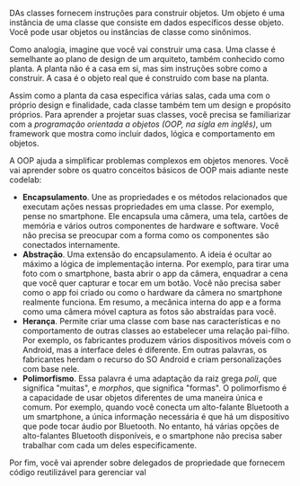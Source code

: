 DAs classes fornecem instruções para construir objetos. Um objeto é uma instância de uma classe que consiste em dados específicos desse objeto. Você pode usar objetos ou instâncias de classe como sinônimos.

Como analogia, imagine que você vai construir uma casa. Uma classe é semelhante ao plano de design de um arquiteto, também conhecido como planta. A planta não é a casa em si, mas sim instruções sobre como a construir. A casa é o objeto real que é construído com base na planta.

Assim como a planta da casa especifica várias salas, cada uma com o próprio design e finalidade, cada classe também tem um design e propósito próprios. Para aprender a projetar suas classes, você precisa se familiarizar com a _programação orientada a objetos (OOP, na sigla em inglês)_, um framework que mostra como incluir dados, lógica e comportamento em objetos.

A OOP ajuda a simplificar problemas complexos em objetos menores. Você vai aprender sobre os quatro conceitos básicos de OOP mais adiante neste codelab:

- **Encapsulamento**. Une as propriedades e os métodos relacionados que executam ações nessas propriedades em uma classe. Por exemplo, pense no smartphone. Ele encapsula uma câmera, uma tela, cartões de memória e vários outros componentes de hardware e software. Você não precisa se preocupar com a forma como os componentes são conectados internamente.
- **Abstração**. Uma extensão do encapsulamento. A ideia é ocultar ao máximo a lógica de implementação interna. Por exemplo, para tirar uma foto com o smartphone, basta abrir o app da câmera, enquadrar a cena que você quer capturar e tocar em um botão. Você não precisa saber como o app foi criado ou como o hardware da câmera no smartphone realmente funciona. Em resumo, a mecânica interna do app e a forma como uma câmera móvel captura as fotos são abstraídas para você.
- **Herança**. Permite criar uma classe com base nas características e no comportamento de outras classes ao estabelecer uma relação pai-filho. Por exemplo, os fabricantes produzem vários dispositivos móveis com o Android, mas a interface deles é diferente. Em outras palavras, os fabricantes herdam o recurso do SO Android e criam personalizações com base nele.
- **Polimorfismo**. Essa palavra é uma adaptação da raiz grega _poli_, que significa "muitas", e _morphos_, que significa "formas". O polimorfismo é a capacidade de usar objetos diferentes de uma maneira única e comum. Por exemplo, quando você conecta um alto-falante Bluetooth a um smartphone, a única informação necessária é que há um dispositivo que pode tocar áudio por Bluetooth. No entanto, há várias opções de alto-falantes Bluetooth disponíveis, e o smartphone não precisa saber trabalhar com cada um deles especificamente.

Por fim, você vai aprender sobre delegados de propriedade que fornecem código reutilizável para gerenciar val